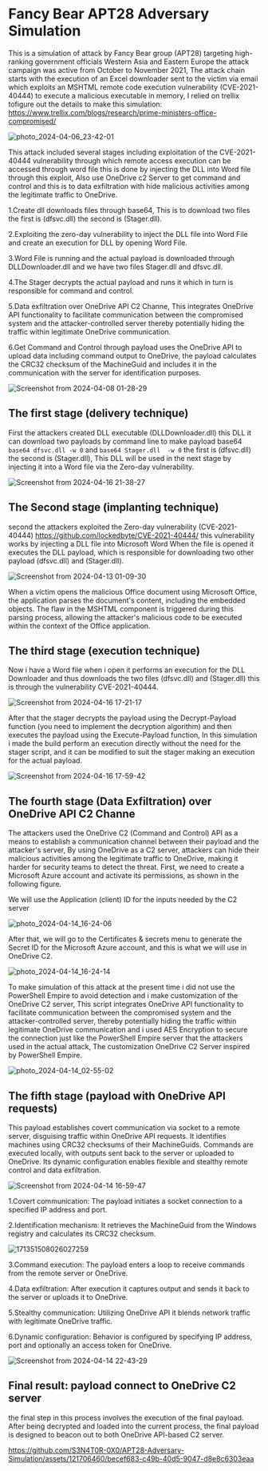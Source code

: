 # Fancy Bear APT28 Adversary Simulation
This is a simulation of attack by Fancy Bear group (APT28) targeting high-ranking government officials Western Asia and Eastern Europe
the attack campaign was active from October to November 2021, The attack chain starts with the execution of an Excel downloader sent 
to the victim via email which exploits an MSHTML remote code execution vulnerability (CVE-2021-40444) to execute a malicious executable
in memory, I relied on trellix tofigure out the details to make this simulation: https://www.trellix.com/blogs/research/prime-ministers-office-compromised/


![photo_2024-04-06_23-42-01](https://github.com/S3N4T0R-0X0/APT28-Adversary-Simulation/assets/121706460/bd9e3d64-a453-4aaf-9653-255a0cf4fe68)

This attack included several stages including exploitation of the CVE-2021-40444 vulnerability through which remote access execution can be accessed through word file this is done by injecting the DLL into Word file through this exploit, Also use OneDrive c2 Server to get command and control and this is to data exfiltration with hide malicious activities among the legitimate traffic to OneDrive.


1.Create dll downloads files through base64, This is to download two files the first is (dfsvc.dll) the second is (Stager.dll).

2.Exploiting the zero-day vulnerability to inject the DLL file into Word File and create an execution for DLL by opening Word File.

3.Word File is running and the actual payload is downloaded through DLLDownloader.dll and we have two files Stager.dll and dfsvc.dll.


4.The Stager decrypts the actual payload and runs it which in turn is responsible for command and control.

5.Data exfiltration over OneDrive API C2 Channe, This integrates OneDrive API functionality to facilitate communication between the compromised system and the attacker-controlled server thereby potentially hiding the traffic within legitimate OneDrive communication.

6.Get Command and Control through payload uses the OneDrive API to upload data including command output to OneDrive, the payload calculates the CRC32 checksum of the MachineGuid and includes it in the communication with the server for identification purposes.


![Screenshot from 2024-04-08 01-28-29](https://github.com/S3N4T0R-0X0/APT28-Adversary-Simulation/assets/121706460/d6d418db-2d9a-4e4c-94fb-74596207d95a)

## The first stage (delivery technique)

First the attackers created DLL executable (DLLDownloader.dll) this DLL it can download two payloads by command line to make payload base64 
`base64 dfsvc.dll -w 0` and `base64 Stager.dll  -w 0` the first is (dfsvc.dll) the second is (Stager.dll), This DLL will be used in the next stage by injecting it into a Word file via the Zero-day vulnerability.


![Screenshot from 2024-04-16 21-38-27](https://github.com/S3N4T0R-0X0/APT28-Adversary-Simulation/assets/121706460/d4fdc9a2-5268-42cf-98b0-4e8aff660ac6)

## The Second stage (implanting technique)

second the attackers exploited the Zero-day vulnerability (CVE-2021-40444) https://github.com/lockedbyte/CVE-2021-40444/
this vulnerability works by injecting a DLL file into Microsoft Word When the file is opened it executes the DLL payload, which is responsible for downloading two other payload (dfsvc.dll) and (Stager.dll).

![Screenshot from 2024-04-13 01-09-30](https://github.com/S3N4T0R-0X0/APT28-Adversary-Simulation/assets/121706460/e03bfa09-ed13-4ddc-bf41-64d97187099b)

When a victim opens the malicious Office document using Microsoft Office, the application parses the document's content, including the embedded objects. The flaw in the MSHTML component is triggered during this parsing process, allowing the attacker's malicious code to be executed within the context of the Office application.

## The third stage (execution technique)

Now i have a Word file when i open it performs an execution for the DLL Downloader and thus downloads the two files (dfsvc.dll) and (Stager.dll) this is through the  vulnerability CVE-2021-40444.

![Screenshot from 2024-04-16 17-21-17](https://github.com/S3N4T0R-0X0/APT28-Adversary-Simulation/assets/121706460/b496b5a9-28e9-49f1-a5c7-8324913cbf2f)

After that the stager decrypts the payload using the Decrypt-Payload function (you need to implement the decryption algorithm) and then executes the payload using the Execute-Payload function, In this simulation i made the build perform an execution directly without the need for the stager script, and it can be modified to suit the stager making an execution for the actual payload.


![Screenshot from 2024-04-16 17-59-42](https://github.com/S3N4T0R-0X0/APT28-Adversary-Simulation/assets/121706460/30729f3f-d294-4ccc-82c3-7f1821f792df)

## The fourth stage (Data Exfiltration) over OneDrive API C2 Channe

The attackers used the OneDrive C2 (Command and Control) API as a means to establish a communication channel between their payload and the attacker's server, 
By using OneDrive as a C2 server, attackers can hide their malicious activities among the legitimate traffic to OneDrive, making it harder for security teams to detect the threat. First, we need to create a Microsoft Azure account and activate its permissions, as shown in the following figure.

We will use the Application (client) ID for the inputs needed by the C2 server

![photo_2024-04-14_16-24-06](https://github.com/S3N4T0R-0X0/APT28-Adversary-Simulation/assets/121706460/6e73395a-2221-411b-ab4a-e6c23f2b2897)

After that, we will go to the Certificates & secrets menu to generate the Secret ID for the Microsoft Azure account, and this is what we will use in OneDrive C2.

![photo_2024-04-14_16-24-14](https://github.com/S3N4T0R-0X0/APT28-Adversary-Simulation/assets/121706460/fec5b59d-57ed-47f4-b640-d06782d8c16b)

To make simulation of this attack at the present time i did not use the PowerShell Empire to avoid detection and i make customization of the OneDrive C2 server,
This script integrates OneDrive API functionality to facilitate communication between the compromised system and the attacker-controlled server, thereby potentially hiding the traffic within legitimate OneDrive communication and i used AES Encryption to secure the connection just like the PowerShell Empire  server that the attackers used in the actual attack, The customization OneDrive C2 Server inspired by PowerShell Empire.

![photo_2024-04-14_02-55-02](https://github.com/S3N4T0R-0X0/APT28-Adversary-Simulation/assets/121706460/0e4a4178-053b-493d-90b2-f0988d80f5da)

## The fifth stage (payload with OneDrive API requests)

This payload establishes covert communication via socket to a remote server, disguising traffic within OneDrive API requests. It identifies machines using CRC32 checksums of their MachineGuids. Commands are executed locally, with outputs sent back to the server or uploaded to OneDrive. Its dynamic configuration enables flexible and stealthy remote control and data exfiltration.

![Screenshot from 2024-04-14 16-59-47](https://github.com/S3N4T0R-0X0/APT28-Adversary-Simulation/assets/121706460/b784cfdd-e83e-41b3-857b-23e56396312d)


1.Covert communication: The payload initiates a socket connection to a specified IP address and port.
  
2.Identification mechanism: It retrieves the MachineGuid from the Windows registry and calculates its CRC32 checksum.

![171351508026027259](https://github.com/S3N4T0R-0X0/APT28-Adversary-Simulation/assets/121706460/ba5979bc-eb9b-4e98-b74a-002e6846ff36)


3.Command execution: The payload enters a loop to receive commands from the remote server or OneDrive.

4.Data exfiltration: After execution it captures output and sends it back to the server or uploads it to OneDrive.

5.Stealthy communication: Utilizing OneDrive API it blends network traffic with legitimate OneDrive traffic.

6.Dynamic configuration: Behavior is configured by specifying IP address, port and optionally an access token for OneDrive.


![Screenshot from 2024-04-14 22-43-29](https://github.com/S3N4T0R-0X0/APT28-Adversary-Simulation/assets/121706460/b2eda097-d7f7-48ab-823d-f720badf69f1)

## Final result: payload connect to OneDrive C2 server

the final step in this process involves the execution of the final payload. After being decrypted and loaded into the current process, the final payload is designed to beacon out to both OneDrive API-based C2 server.




https://github.com/S3N4T0R-0X0/APT28-Adversary-Simulation/assets/121706460/becef683-c49b-40d5-9047-d8e8c6303eaa




